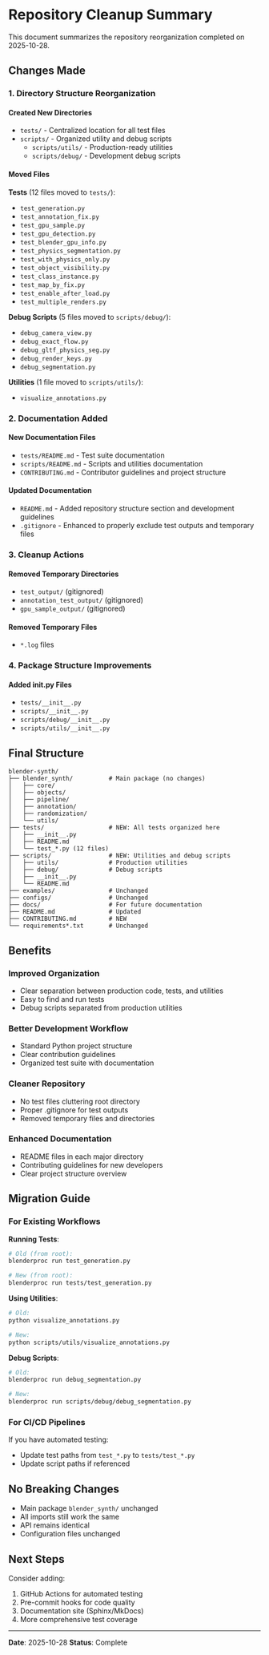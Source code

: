 # Repository Cleanup Summary

This document summarizes the repository reorganization completed on 2025-10-28.

## Changes Made

### 1. Directory Structure Reorganization

#### Created New Directories
- `tests/` - Centralized location for all test files
- `scripts/` - Organized utility and debug scripts
  - `scripts/utils/` - Production-ready utilities
  - `scripts/debug/` - Development debug scripts

#### Moved Files
**Tests** (12 files moved to `tests/`):
- `test_generation.py`
- `test_annotation_fix.py`
- `test_gpu_sample.py`
- `test_gpu_detection.py`
- `test_blender_gpu_info.py`
- `test_physics_segmentation.py`
- `test_with_physics_only.py`
- `test_object_visibility.py`
- `test_class_instance.py`
- `test_map_by_fix.py`
- `test_enable_after_load.py`
- `test_multiple_renders.py`

**Debug Scripts** (5 files moved to `scripts/debug/`):
- `debug_camera_view.py`
- `debug_exact_flow.py`
- `debug_gltf_physics_seg.py`
- `debug_render_keys.py`
- `debug_segmentation.py`

**Utilities** (1 file moved to `scripts/utils/`):
- `visualize_annotations.py`

### 2. Documentation Added

#### New Documentation Files
- `tests/README.md` - Test suite documentation
- `scripts/README.md` - Scripts and utilities documentation
- `CONTRIBUTING.md` - Contributor guidelines and project structure

#### Updated Documentation
- `README.md` - Added repository structure section and development guidelines
- `.gitignore` - Enhanced to properly exclude test outputs and temporary files

### 3. Cleanup Actions

#### Removed Temporary Directories
- `test_output/` (gitignored)
- `annotation_test_output/` (gitignored)
- `gpu_sample_output/` (gitignored)

#### Removed Temporary Files
- `*.log` files

### 4. Package Structure Improvements

#### Added __init__.py Files
- `tests/__init__.py`
- `scripts/__init__.py`
- `scripts/debug/__init__.py`
- `scripts/utils/__init__.py`

## Final Structure

```
blender-synth/
├── blender_synth/          # Main package (no changes)
│   ├── core/
│   ├── objects/
│   ├── pipeline/
│   ├── annotation/
│   ├── randomization/
│   └── utils/
├── tests/                  # NEW: All tests organized here
│   ├── __init__.py
│   ├── README.md
│   └── test_*.py (12 files)
├── scripts/                # NEW: Utilities and debug scripts
│   ├── utils/              # Production utilities
│   ├── debug/              # Debug scripts
│   ├── __init__.py
│   └── README.md
├── examples/               # Unchanged
├── configs/                # Unchanged
├── docs/                   # For future documentation
├── README.md               # Updated
├── CONTRIBUTING.md         # NEW
└── requirements*.txt       # Unchanged
```

## Benefits

### Improved Organization
- Clear separation between production code, tests, and utilities
- Easy to find and run tests
- Debug scripts separated from production utilities

### Better Development Workflow
- Standard Python project structure
- Clear contribution guidelines
- Organized test suite with documentation

### Cleaner Repository
- No test files cluttering root directory
- Proper .gitignore for test outputs
- Removed temporary files and directories

### Enhanced Documentation
- README files in each major directory
- Contributing guidelines for new developers
- Clear project structure overview

## Migration Guide

### For Existing Workflows

**Running Tests**:
```bash
# Old (from root):
blenderproc run test_generation.py

# New (from root):
blenderproc run tests/test_generation.py
```

**Using Utilities**:
```bash
# Old:
python visualize_annotations.py

# New:
python scripts/utils/visualize_annotations.py
```

**Debug Scripts**:
```bash
# Old:
blenderproc run debug_segmentation.py

# New:
blenderproc run scripts/debug/debug_segmentation.py
```

### For CI/CD Pipelines
If you have automated testing:
- Update test paths from `test_*.py` to `tests/test_*.py`
- Update script paths if referenced

## No Breaking Changes

- Main package `blender_synth/` unchanged
- All imports still work the same
- API remains identical
- Configuration files unchanged

## Next Steps

Consider adding:
1. GitHub Actions for automated testing
2. Pre-commit hooks for code quality
3. Documentation site (Sphinx/MkDocs)
4. More comprehensive test coverage

---

**Date**: 2025-10-28
**Status**: Complete
